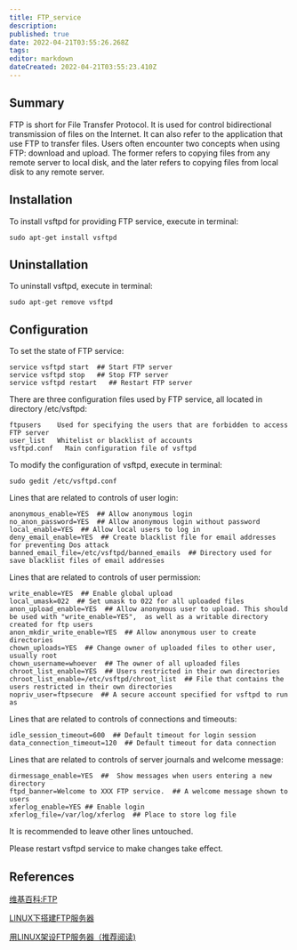 ```yaml
---
title: FTP_service
description: 
published: true
date: 2022-04-21T03:55:26.268Z
tags: 
editor: markdown
dateCreated: 2022-04-21T03:55:23.410Z
---
```




## Summary

FTP is short for File Transfer Protocol. It is used for control bidirectional transmission of files on the Internet. It can also refer to the application that use FTP to transfer files. Users often encounter two concepts when using FTP: download and upload. The former refers to copying files from any remote server to local disk, and the later refers to copying files from local disk to any remote server.

## Installation

To install vsftpd for providing FTP service, execute in terminal:

    sudo apt-get install vsftpd

## Uninstallation

To uninstall vsftpd, execute in terminal:

    sudo apt-get remove vsftpd

## Configuration

To set the state of FTP service:

    service vsftpd start  ## Start FTP server
    service vsftpd stop   ## Stop FTP server
    service vsftpd restart   ## Restart FTP server

There are three configuration files used by FTP service, all located in directory /etc/vsftpd:

    ftpusers    Used for specifying the users that are forbidden to access FTP server
    user_list   Whitelist or blacklist of accounts
    vsftpd.conf   Main configuration file of vsftpd

To modify the configuration of vsftpd, execute in terminal:

    sudo gedit /etc/vsftpd.conf

Lines that are related to controls of user login:

    anonymous_enable=YES  ## Allow anonymous login
    no_anon_password=YES  ## Allow anonymous login without password
    local_enable=YES  ## Allow local users to log in
    deny_email_enable=YES  ## Create blacklist file for email addresses for preventing Dos attack
    banned_email_file=/etc/vsftpd/banned_emails  ## Directory used for save blacklist files of email addresses

Lines that are related to controls of user permission:

    write_enable=YES  ## Enable global upload
    local_umask=022  ## Set umask to 022 for all uploaded files
    anon_upload_enable=YES  ## Allow anonymous user to upload. This should be used with "write_enable=YES",  as well as a writable directory created for ftp users
    anon_mkdir_write_enable=YES  ## Allow anonymous user to create directories
    chown_uploads=YES  ## Change owner of uploaded files to other user, usually root
    chown_username=whoever  ## The owner of all uploaded files
    chroot_list_enable=YES  ## Users restricted in their own directories
    chroot_list_enable=/etc/vsftpd/chroot_list  ## File that contains the users restricted in their own directories
    nopriv_user=ftpsecure  ## A secure account specified for vsftpd to run as

Lines that are related to controls of connections and timeouts:

    idle_session_timeout=600  ## Default timeout for login session
    data_connection_timeout=120  ## Default timeout for data connection

Lines that are related to controls of server journals and welcome message:

    dirmessage_enable=YES  ##  Show messages when users entering a new directory
    ftpd_banner=Welcome to XXX FTP service.  ## A welcome message shown to users
    xferlog_enable=YES ## Enable login
    xferlog_file=/var/log/xferlog  ## Place to store log file

It is recommended to leave other lines untouched.

Please restart vsftpd service to make changes take effect.

## References

[维基百科:FTP](http://zh.wikipedia.org/wiki/%E6%96%87%E4%BB%B6%E4%BC%A0%E8%BE%93%E5%8D%8F%E8%AE%AE)

[LINUX下搭建FTP服务器](http://www.2cto.com/os/201107/98311.html)

[用LINUX架设FTP服务器（推荐阅读)](http://www.chinaunix.net/old_jh/4/269002.html)